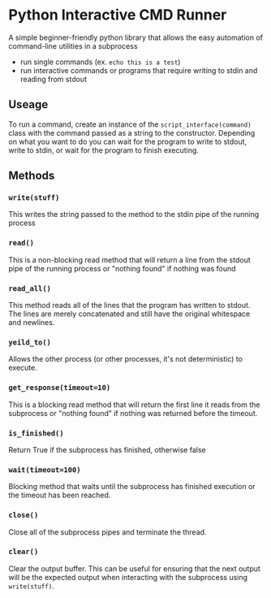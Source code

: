 # Python Interactive CMD Runner
A simple beginner-friendly python library that allows the easy automation of command-line utilities in a subprocess

- run single commands (ex. ```echo this is a test```)
- run interactive commands or programs that require writing to stdin and reading from stdout

## Useage

To run a command, create an instance of the ```script_interface(command)``` class with the command passed as a string to the constructor. Depending on what you want to do you can wait for the program to write to stdout, write to stdin, or wait for the program to finish executing.

## Methods

### ```write(stuff)```

This writes the string passed to the method to the stdin pipe of the running process

### ```read()```

This is a non-blocking read method that will return a line from the stdout pipe of the running process or "nothing found" if nothing was found

### ```read_all()```

This method reads all of the lines that the program has written to stdout. The lines are merely concatenated and still have the original whitespace and newlines.

### ```yeild_to()```

Allows the other process (or other processes, it's not deterministic) to execute.

### ```get_response(timeout=10)```

This is a blocking read method that will return the first line it reads from the subprocess or "nothing found" if nothing was returned before the timeout.

### ```is_finished()```

Return True if the subprocess has finished, otherwise false

### ```wait(timeout=100)```

Blocking method that waits until the subprocess has finished execution or the timeout has been reached.

### ```close()```

Close all of the subprocess pipes and terminate the thread.

### ```clear()```

Clear the output buffer. This can be useful for ensuring that the next output will be the expected output when interacting with the subprocess using ```write(stuff)```.
